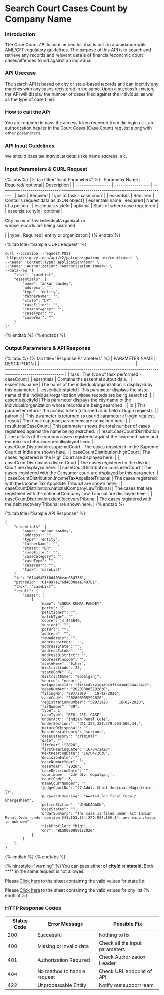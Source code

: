 # Search Court Cases Count by Company Name

### Introduction

The Case Count API is another section that is built in accordance with AML/CFT regulatory guidelines. The purpose of this API is to search and retrieve any records and relevant details of financial/economic court cases/offences found against an individual.

### API Usecase

The search API is based on city or state-based records and can identify any matches with any cases registered in the same. Upon a successful match, the API will display the number of cases filed against the individual as well as the type of case filed.

### How to call the API

You are required to pass the access token received from the login call, an authorization header in the Court Cases (Case Count) request along with other parameters.

### API Input Guidelines

We should pass the individual details like name address, etc.

### Input Parameters & CURL Request

{% tabs %}
{% tab title="Input Parameters" %}
| Parameter Name     | Required/ optional | Description                                                                         |
| ------------------ | ------------------ | ----------------------------------------------------------------------------------- |
| task               | Required           | Type of task - case count                                                           |
| essentials         | Required           | Contains request data as JSON object                                                |
| essentials.name    | Required           | Name of a person                                                                    |
| essentials.stateId | optional           | State of where case registered                                                      |
| essentials.cityId  | optional           | <p>City name of the individual/organization<br>whose records are being searched</p> |
| type               | Required           | entity or organization                                                              |
{% endtab %}

{% tab title="Sample CURL Request" %}
```
curl --location --request POST 'https://signzy.tech/api/v2/patrons/<patron id>/courtcases' \
--header 'Content-Type: application/json' \
--header 'Authorization: <Authorization token>' \
--data-raw '{
    "task": "caseList",
    "essentials": {
        "name": "ankur pandey",
        "address": "",
        "type": "entity",
        "fatherName": "",
        "state": "UP",
        "caseFilter": "",
        "caseCategory": "",
        "caseType": "",
        "caseYear": ""
    }
}'
```
{% endtab %}
{% endtabs %}

### Output Parameters & API Response

{% tabs %}
{% tab title="Response Parameters" %}
| PARAMETER NAME                                   | DESCRIPTION                                                                                                            |
| ------------------------------------------------ | ---------------------------------------------------------------------------------------------------------------------- |
| task                                             | The type of task performed - caseCount                                                                                 |
| essentials                                       | Contains the essential output data.                                                                                    |
| essentials.name                                  | The name of the individual/organization is displayed by this parameter.                                                |
| essentials.stateId                               | This parameter displays the state name of the  individual/organization whose records are being searched.               |
| essentials.cityId                                | This parameter displays the city name of the individual/organization whose records are being searched.                 |
| id                                               | This parameter returns the access token (returned as id field of login request).                                       |
| patronId                                         | This parameter is returned as userId parameter of login request.                                                       |
| result                                           | The final response parameters are contained here.                                                                      |
| result.totalCaseCount                            | This parameter shows the total number of cases registered against the name being searched.                             |
| result.caseCountDistribution                     | The details of the various cases registered against the searched name and the details of the court are displayed here. |
| caseCountDistribution.supremeCourt               | The cases registered in the Supreme Court of India are shown here.                                                     |
| caseCountDistribution.highCourt                  | The cases registered in the High Court are displayed here.                                                             |
| caseCountDistribution.districtCourt              | The cases registered in the district Court are displayed here.                                                         |
| caseCountDistribution.consumerCourt              | The cases registered with the Consumer court are displayed by this parameter.                                          |
| caseCountDistribution.incomeTaxAppellateTribunal | The cases registered with the Income Tax Appellate Tribunal are shown here.                                            |
| caseCountDistribution.nationalCompanyLawTribunal | The cases that are registered with the national Company Law Tribunal are displayed here.                               |
| caseCountDistribution.debtRecoveryTribunal       | The cases registered with the debt recovery Tribunal are shown here.                                                   |
{% endtab %}

{% tab title="Sample API Response" %}
```
{
    "essentials": {
        "name": "ankur pandey",
        "address": "",
        "type": "entity",
        "fatherName": "",
        "state": "BR",
        "caseFilter": "",
        "caseCategory": "",
        "caseType": "",
        "caseYear": "",
        "task": "caseList"
    },
    "id": "61449823f6d4030eae054738",
    "patronId": "614097a1f6d4030eae049781",
    "task": "caseList",
    "result": {
        "cases": [
            {
                "name": "ANKUR KUMAR PANDEY",
                "party": "",
                "petitioner": "",
                "matchType": "",
                "score": 14.445649,
                "subject": "",
                "pdfUrl": "",
                "address": "",
                "rawAddress": "",
                "addressStreet": "",
                "addressState": "",
                "addressTaluka": "",
                "addressDistrict": "",
                "addressPincode": "",
                "stateName": "Bihar",
                "districtCode": 23,
                "stateCode": 8,
                "districtName": "Gopalganj",
                "source": "ecourt",
                "uniqueCaseId": "fce1ed7c2180d9e9f1a41ad933a26a27",
                "caseNumber": "202000005292020",
                "filingNo": "897/2020    18-02-2020",
                "caseCode": "202000005292020",
                "registrationNumber": "529/2020     18-02-2020",
                "firNumber": "39",
                "type": 1,
                "caseType": "REG. CRI. CASE",
                "underAct": "Indian Penal Code",
                "underSections": "341,323,324,379,504,506,34,",
                "natureOfDisposal": "",
                "businessCategory": "serious",
                "caseCategory": "criminal",
                "date": "",
                "firYear": "2020",
                "firstHearingDate": "16/04/2020",
                "nextHearingDate": "16/04/2020",
                "decisionDate": "",
                "caseNumberYear": "",
                "caseYear": "2020",
                "caseDecisionDate": "",
                "courtName": "CJM Div. Gopalganj",
                "courtCode": 3,
                "nameCourtNumber": "",
                "judgeCourtNo": "47-Addl. Chief Judicial Magistrate -IX",
                "purposeOfHearing": "Awated for final form / Chargesheet",
                "policeStation": "UCHAKAGAON",
                "caseStatus": "",
                "orderSummary": "The case is filed under act Indian Penal Code, under section 341,323,324,379,504,506,34, and case status is unknown",
                "riskProfile": "high",
                "cnr": "BRGO020009122020"
            }
        ]
    }
}
```
{% endtab %}
{% endtabs %}

{% hint style="warning" %}
&#x20;You can pass either of **cityId** or **stateId.** Both **** in the same request is not allowed.

Please [Click here](https://signzy.xyz/cdn/files/states.xlsx) to the sheet containing the valid values for state list

Please [Click here](https://signzy.xyz/cdn/files/cities.xlsx) to the sheet containing the valid values for city list
{% endhint %}

### HTTP Response Codes

| Status Code | Error Message               | Possible Fix                   |
| ----------- | --------------------------- | ------------------------------ |
| 200         | Successful                  | Nothing to fix                 |
| 400         | Missing or Invalid data     | Check all the input parameters |
| 401         | Authorization Required      | Check Authorization Header     |
| 404         | No method to handle request | Check URL endpoint of API      |
| 422         | Unprocessable Entity        | Notify our support team        |
